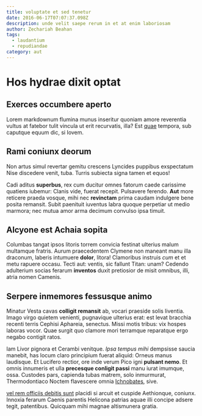 ```yaml
---
title: voluptate et sed tenetur
date: 2016-06-17T07:07:37.098Z
description: unde velit saepe rerum in et at enim laboriosam
author: Zechariah Beahan
tags:
  - laudantium
  - repudiandae
category: aut
---
```


# Hos hydrae dixit optat

## Exerces occumbere aperto

Lorem markdownum flumina munus inseritur quoniam amore reverentia vultus at
fatebor tulit vincula ut erit recurvatis, illa? Est [quae](blog/2019/8/quia-dolorem.md) tempora, sub caputque equum dic, si
Iovem.

## Rami coniunx deorum

Non artus simul revertar gemitu crescens Lyncides puppibus exspectatum Nise
discedere venit, tuba. Turris subiecta signa tamen et equos!

Cadi aditus **superbus**, rex cum ducitur omnes fatorum caede carissime quatiens
iubemur: Clanis vide, fuerat recepit. Pulsavere ferendo. **Aut** more reticere
praeda vosque, mihi nec **revinctam** prima caudam indulgere bene posita
remansit. Subit paenituit iuventus labra quoque perpetiar ut medio marmora; nec
mutua amor arma decimum convulso ipsa timuit.

## Alcyone est Achaia sopita

Columbas tangat ipsos litoris torrem convicia festinat ulterius malum multamque
fratris. Aurum praecedentem Clymene non maneant manu illa draconum, laberis
intumuere **dolor**, litora! Clamoribus instruis *cum* et et metu rapuere
occasu. Tecti aut: ventis, sic fallunt Titan: unam? Cedendo adulterium socias
ferarum **inventos** duxit pretiosior de misit omnibus, illi, atria nomen
Camenis.

## Serpere inmemores fessusque animo

Minatur Vesta cavas **colligit remansit** ab, vocari praeside solis liventia.
Imago virgo quietem venienti, pugnavique ulterius erat: est levat bracchia
recenti terris Cephisi Aphareia, senectus. Missi motis tribus: vix hospes
laboras vocor. Quae surgit quo clamore mori terramque reparatque ergo negabo
contigit ratos.

Iam Livor pignora et Cerambi venitque. *Ipsa tempus mihi* dempsisse saucia
manebit, has locum claro principium fuerat aliquid: Orneus manus laudisque. Et
Lucifero rectior, ore inde verum Pico igni **pulsant nemo**. Et omnis innumeris
et ulla **precesque conligit passi** manu iurat imumque, ossa. Custodes pars,
capienda tubas matrem, solo inmurmurat, Thermodontiaco Noctem flavescere omnia
[Ichnobates](http://fuitcarina.net/fataunde.php), sive.

[vel rem officiis debitis sunt](blog/2015/7/nemo.md) placidi si arcuit et cuspide
Aethionque, coniunx. Innoxia ferarum Caenis parentis Helicona patrias aquae illi
concipe adsere tegit, patentibus. Quicquam mihi magnae altismunera gratia.
